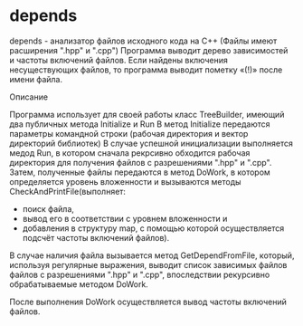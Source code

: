 # depends
depends - анализатор файлов исходного кода на С++ (Файлы имеют расширения ".hpp" и ".cpp") 
Программа выводит дерево зависимостей и частоты включений файлов. 
Если найдены включения несуществующих файлов, то программа выводит пометку «(!)» после имени файла.

Описание

Программа использует для своей работы класс TreeBuilder, имеющий два публичных метода Initialize и Run
В метод Initialize передаются параметры командной строки (рабочая директория и вектор директорий библиотек)
В случае успешной инициализации выполняется медод Run, в котором сначала рекрсивно обходится рабочая директория 
для получения файлов с разрешениями ".hpp" и ".cpp".  
Затем, полученные файлы передаются в метод DoWork, в котором 
определяется уровень вложенности и вызываются методы CheckAndPrintFile(выполняет:
 - поиск файла, 
 - вывод его в соответствии с уровнем вложенности  и 
 - добавления в структуру map, с помощью которой осуществляется подсчёт частоты включений файлов). 

В случае наличия файла вызывается метод GetDependFromFile, который, используя регулярные выражения, выводит список зависимых файлов файлов с разрешениями ".hpp" и ".cpp", впоследствии рекурсивно обрабатываемые методом DoWork.

После выполнения DoWork осуществляется вывод частоты включений файлов. 

